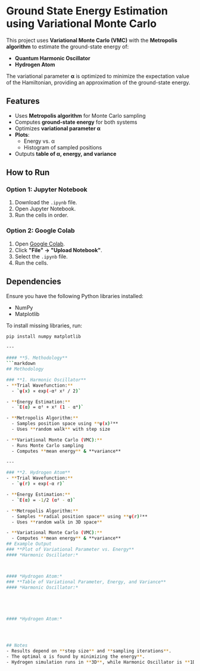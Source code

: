 # Ground State Energy Estimation using Variational Monte Carlo  

This project uses **Variational Monte Carlo (VMC)** with the **Metropolis algorithm** to estimate the ground-state energy of:  

- **Quantum Harmonic Oscillator**  
- **Hydrogen Atom**  

The variational parameter **α** is optimized to minimize the expectation value of the Hamiltonian, providing an approximation of the ground-state energy.
## Features  
- Uses **Metropolis algorithm** for Monte Carlo sampling  
- Computes **ground-state energy** for both systems  
- Optimizes **variational parameter α**  
- **Plots**:  
  - Energy vs. α  
  - Histogram of sampled positions  
- Outputs **table of α, energy, and variance**  
## How to Run  

### **Option 1: Jupyter Notebook**  
1. Download the `.ipynb` file.  
2. Open Jupyter Notebook.  
3. Run the cells in order.  

### **Option 2: Google Colab**  
1. Open [Google Colab](https://colab.research.google.com/).  
2. Click **"File" → "Upload Notebook"**.  
3. Select the `.ipynb` file.  
4. Run the cells.  
## Dependencies  
Ensure you have the following Python libraries installed:  
- NumPy  
- Matplotlib  

To install missing libraries, run:  
```bash
pip install numpy matplotlib

---

#### **5. Methodology**  
```markdown
## Methodology  

### **1. Harmonic Oscillator**  
- **Trial Wavefunction:**  
  - `ψ(x) ∝ exp(-α² x² / 2)`  

- **Energy Estimation:**  
  - `E(α) = α² + x² (1 - α⁴)`  

- **Metropolis Algorithm:**  
  - Samples position space using **ψ(x)²**  
  - Uses **random walk** with step size  

- **Variational Monte Carlo (VMC):**  
  - Runs Monte Carlo sampling  
  - Computes **mean energy** & **variance**  

---

### **2. Hydrogen Atom**  
- **Trial Wavefunction:**  
  - `ψ(r) ∝ exp(-α r)`  

- **Energy Estimation:**  
  - `E(α) = -1/2 (α² - α)`  

- **Metropolis Algorithm:**  
  - Samples **radial position space** using **ψ(r)²**  
  - Uses **random walk in 3D space**  

- **Variational Monte Carlo (VMC):**  
  - Computes **mean energy** & **variance**  
## Example Output  
### **Plot of Variational Parameter vs. Energy**  
#### *Harmonic Oscillator:*



#### *Hydrogen Atom:*  
### **Table of Variational Parameter, Energy, and Variance**  
#### *Harmonic Oscillator:*  





#### *Hydrogen Atom:*  




## Notes  
- Results depend on **step size** and **sampling iterations**.  
- The optimal α is found by minimizing the energy**.  
- Hydrogen simulation runs in **3D**, while Harmonic Oscillator is **1D**.  






 

